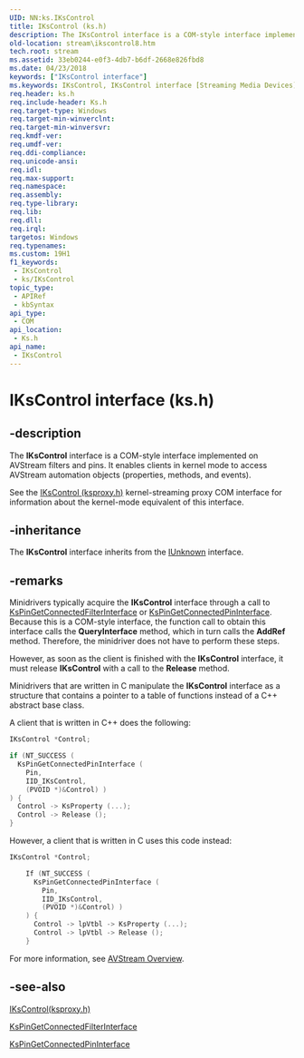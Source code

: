 ```yaml
---
UID: NN:ks.IKsControl
title: IKsControl (ks.h)
description: The IKsControl interface is a COM-style interface implemented on AVStream filters and pins.
old-location: stream\ikscontrol8.htm
tech.root: stream
ms.assetid: 33eb0244-e0f3-4db7-b6df-2668e826fbd8
ms.date: 04/23/2018
keywords: ["IKsControl interface"]
ms.keywords: IKsControl, IKsControl interface [Streaming Media Devices], IKsControl interface [Streaming Media Devices],described, avintfc_fc0ad706-c416-40f7-b213-5467fcebeb72.xml, ks/IKsControl, stream.ikscontrol8
req.header: ks.h
req.include-header: Ks.h
req.target-type: Windows
req.target-min-winverclnt: 
req.target-min-winversvr: 
req.kmdf-ver: 
req.umdf-ver: 
req.ddi-compliance: 
req.unicode-ansi: 
req.idl: 
req.max-support: 
req.namespace: 
req.assembly: 
req.type-library: 
req.lib: 
req.dll: 
req.irql: 
targetos: Windows
req.typenames: 
ms.custom: 19H1
f1_keywords:
 - IKsControl
 - ks/IKsControl
topic_type:
 - APIRef
 - kbSyntax
api_type:
 - COM
api_location:
 - Ks.h
api_name:
 - IKsControl
---
```


# IKsControl interface (ks.h)


## -description

The **IKsControl** interface is a COM-style interface implemented on AVStream filters and pins. It enables clients in kernel mode to access AVStream automation objects (properties, methods, and events).

See the [IKsControl (ksproxy.h)](https://docs.microsoft.com/windows-hardware/drivers/ddi/ksproxy/nn-ksproxy-ikscontrol) kernel-streaming proxy COM interface for information about the kernel-mode equivalent of this interface.

## -inheritance

The **IKsControl** interface inherits from the [IUnknown](https://docs.microsoft.com/windows/win32/api/unknwn/nn-unknwn-iunknown) interface.

## -remarks

Minidrivers typically acquire the **IKsControl** interface through a call to [KsPinGetConnectedFilterInterface](https://docs.microsoft.com/windows-hardware/drivers/ddi/ks/nf-ks-kspingetconnectedfilterinterface) or [KsPinGetConnectedPinInterface](https://docs.microsoft.com/windows-hardware/drivers/ddi/ks/nf-ks-kspingetconnectedpininterface). Because this is a COM-style interface, the function call to obtain this interface calls the **QueryInterface** method, which in turn calls the **AddRef** method. Therefore, the minidriver does not have to perform these steps.

However, as soon as the client is finished with the **IKsControl** interface, it must release **IKsControl** with a call to the **Release** method.

Minidrivers that are written in C manipulate the **IKsControl** interface as a structure that contains a pointer to a table of functions instead of a C++ abstract base class.

A client that is written in C++ does the following:

```cpp
IKsControl *Control;

if (NT_SUCCESS (
  KsPinGetConnectedPinInterface (
    Pin,
    IID_IKsControl,
    (PVOID *)&Control) )
) {
  Control -> KsProperty (...);
  Control -> Release ();
}
```

However, a client that is written in C uses this code instead:

```cpp
IKsControl *Control;

    If (NT_SUCCESS (
      KsPinGetConnectedPinInterface (
        Pin,
        IID_IKsControl,
        (PVOID *)&Control) )
    ) {
      Control -> lpVtbl -> KsProperty (...);
      Control -> lpVtbl -> Release ();
    }
```

For more information, see [AVStream Overview](https://docs.microsoft.com/windows-hardware/drivers/stream/avstream-overview).

## -see-also

[IKsControl(ksproxy.h)](https://docs.microsoft.com/windows-hardware/drivers/ddi/ksproxy/nn-ksproxy-ikscontrol)

[KsPinGetConnectedFilterInterface](https://docs.microsoft.com/windows-hardware/drivers/ddi/ks/nf-ks-kspingetconnectedfilterinterface)

[KsPinGetConnectedPinInterface](https://docs.microsoft.com/windows-hardware/drivers/ddi/ks/nf-ks-kspingetconnectedpininterface)

